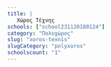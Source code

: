 ```yaml
---
title: |
   Χώρος Τέχνης
schools: ["school231120180124"]
category: "Πολυχώρος"
slug: "xoros-texnis"
slugCategory: "polyxoros"
schoolscount: "1"
---
```



